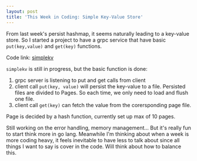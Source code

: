 ```yaml
---
layout: post
title: 'This Week in Coding: Simple Key-Value Store' 
---
```


From last week's persist hashmap, it seems naturally leading to a key-value store. 
So I started a project to have a grpc service that have basic `put(key,value)` and `get(key)` functions.

Code link: [simplekv](https://github.com/ziyw/simplekv)

`simplekv` is still in progress, but the basic function is done: 
1) grpc server is listening to put and get calls from client
1) client call `put(key, value)` will persist the key-value to a file. Persisted files are divided to Pages. So each time, we only need to load and flush one file. 
2) client call `get(key)` can fetch the value from the corersponding page file. 

Page is decided by a hash function, currently set up max of 10 pages. 

Still working on the error handling, memory management... But it's really fun to start think more in go lang. 
Meanwhile I'm thinking about when a week is more coding heavy, it feels inevitable to have less to talk about since all things I want to say is cover in the code. 
Will think about how to balance this. 

